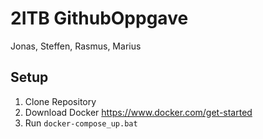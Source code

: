 # 2ITB GithubOppgave
 Jonas, Steffen, Rasmus, Marius

## Setup
1. Clone Repository
2. Download Docker https://www.docker.com/get-started
3. Run `docker-compose_up.bat`